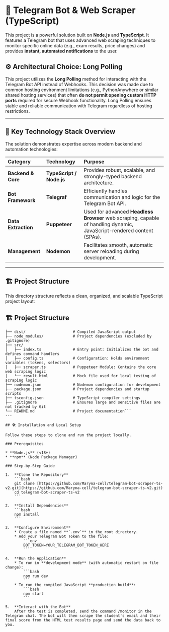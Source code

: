 # 🤖 Telegram Bot & Web Scraper (TypeScript)

This project is a powerful solution built on **Node.js** and **TypeScript**. It features a Telegram bot that uses advanced web scraping techniques to monitor specific online data (e.g., exam results, price changes) and provides **instant, automated notifications** to the user.
## ⚙️ Architectural Choice: Long Polling

This project utilizes the **Long Polling** method for interacting with the Telegram Bot API instead of Webhooks. This decision was made due to common hosting environment limitations (e.g., PythonAnywhere or similar shared hosting services) that often **do not permit opening custom HTTP ports** required for secure Webhook functionality. Long Polling ensures stable and reliable communication with Telegram regardless of hosting restrictions.

---

## 🚀 Key Technology Stack Overview

The solution demonstrates expertise across modern backend and automation technologies:

| Category | Technology | Purpose |
| :--- | :--- | :--- |
| **Backend & Core** | **TypeScript / Node.js** | Provides robust, scalable, and strongly-typed backend architecture. |
| **Bot Framework** | **Telegraf** | Efficiently handles communication and logic for the Telegram Bot API. |
| **Data Extraction** | **Puppeteer** | Used for advanced **Headless Browser** web scraping, capable of handling dynamic, JavaScript-rendered content (SPAs). |
| **Management** | **Nodemon** | Facilitates smooth, automatic server reloading during development. |

---

## 🏗️ Project Structure

This directory structure reflects a clean, organized, and scalable TypeScript project layout:


## 🏗️ Project Structure
```
├── dist/                     # Compiled JavaScript output
├── node_modules/             # Project dependencies (excluded by .gitignore)
├── src/
│   ├── index.ts              # Entry point: Initializes the bot and defines command handlers
│   ├── config.ts             # Configuration: Holds environment variables (tokens, selectors)
│   ├── scraper.ts            # Puppeteer Module: Contains the core web scraping logic
│   └── result.html           # Mock file used for local testing of scraping logic
├── nodemon.json              # Nodemon configuration for development
├── package.json              # Project dependencies and startup scripts
├── tsconfig.json             # TypeScript compiler settings
├── .gitignore                # Ensures large and sensitive files are not tracked by Git
└── README.md                 # Project documentation```
---

## 🛠️ Installation and Local Setup

Follow these steps to clone and run the project locally.

### Prerequisites

* **Node.js** (v18+)
* **npm** (Node Package Manager)

### Step-by-Step Guide

1.  **Clone the Repository**
    ```bash
    git clone [https://github.com/Maryna-cell/telegram-bot-scraper-ts-v2.git](https://github.com/Maryna-cell/telegram-bot-scraper-ts-v2.git)
    cd telegram-bot-scraper-ts-v2
    ```

2.  **Install Dependencies**
    ```bash
    npm install
    ```

3.  **Configure Environment**
    * Create a file named **`.env`** in the root directory.
    * Add your Telegram Bot Token to the file:
        ```env
        BOT_TOKEN=YOUR_TELEGRAM_BOT_TOKEN_HERE
        ```

4.  **Run the Application**
    * To run in **development mode** (with automatic restart on file change):
        ```bash
        npm run dev
        ```
    * To run the compiled JavaScript **production build**:
        ```bash
        npm start
        ```

5.  **Interact with the Bot**
    After the test is completed, send the command /monitor in the Telegram chat. The bot will then scrape the student's email and their final score from the HTML test results page and send the data back to you. 
